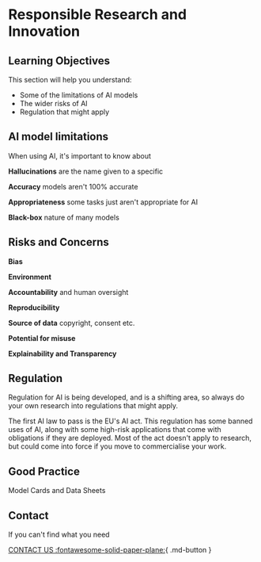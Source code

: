 # Responsible Research and Innovation


## Learning Objectives
This section will help you understand:

- Some of the limitations of AI models
- The wider risks of AI
- Regulation that might apply

## AI model limitations

When using AI, it's important to know about

**Hallucinations** are the name given to a specific 

**Accuracy** models aren't 100% accurate

**Appropriateness** some tasks just aren't appropriate for AI

**Black-box** nature of many models

## Risks and Concerns

**Bias**

**Environment**

**Accountability** and human oversight

**Reproducibility**

**Source of data** copyright, consent etc.

**Potential for misuse**

**Explainability and Transparency**

## Regulation

Regulation for AI is being developed, and is a shifting area, so always do your own research into regulations that might apply.

The first AI law to pass is the EU's AI act. This regulation has some banned uses of AI, along with some high-risk applications that come with obligations if they are deployed. Most of the act doesn't apply to research, but could come into force if you move to commercialise your work.

## Good Practice

Model Cards and Data Sheets


## Contact

If you can't find what you need

[CONTACT US :fontawesome-solid-paper-plane:](mailto:accelerate-mle@cst.cam.ac.uk){ .md-button }





